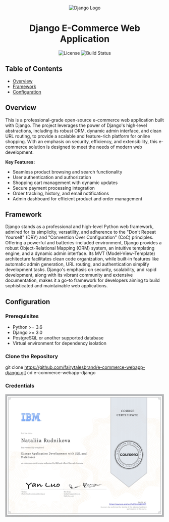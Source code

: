 <p align="center">
  <img src="https://www.djangoproject.com/s/img/logos/django-logo-positive.png" alt="Django Logo" width="200">
</p>

<h1 align="center">Django E-Commerce Web Application</h1>

<p align="center">

  <img alt="License" src="https://img.shields.io/badge/license-Apache%202.0-blue.svg">
  <img alt="Build Status" src="https://img.shields.io/badge/build-passing-teal.svg">
</p>


## Table of Contents

- [Overview](#overview)
- [Framework](#framework)
- [Configuration](#configuration)

## Overview

This is a professional-grade open-source e-commerce web application built with Django. The project leverages the power of Django's high-level abstractions, including its robust ORM, dynamic admin interface, and clean URL routing, to provide a scalable and feature-rich platform for online shopping. With an emphasis on security, efficiency, and extensibility, this e-commerce solution is designed to meet the needs of modern web development.

**Key Features:**
- Seamless product browsing and search functionality
- User authentication and authorization
- Shopping cart management with dynamic updates
- Secure payment processing integration
- Order tracking, history, and email notifications
- Admin dashboard for efficient product and order management

## Framework

Django stands as a professional and high-level Python web framework, admired for its simplicity, versatility, and adherence to the "Don't Repeat Yourself" (DRY) and "Convention Over Configuration" (CoC) principles. Offering a powerful and batteries-included environment, Django provides a robust Object-Relational Mapping (ORM) system, an intuitive templating engine, and a dynamic admin interface. Its MVT (Model-View-Template) architecture facilitates clean code organization, while built-in features like automatic admin generation, URL routing, and authentication simplify development tasks. Django's emphasis on security, scalability, and rapid development, along with its vibrant community and extensive documentation, makes it a go-to framework for developers aiming to build sophisticated and maintainable web applications.

## Configuration

### Prerequisites

- Python >= 3.6
- Django >= 3.0
- PostgreSQL or another supported database
- Virtual environment for dependency isolation

### Clone the Repository


git clone https://github.com/fairytalesbrand/e-commerce-webapp-django.git
cd e-commerce-webapp-django

### Credentials

<p align="center">
  <img src="Django Application Development with SQL and Databases ZY244NGHBJFT.jpg" alt="TensorFlow Logo" width="825">
</p>